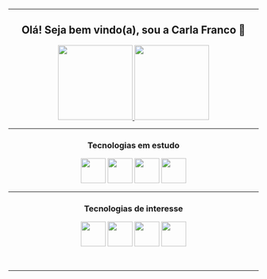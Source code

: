 <div align="center">
  
  <hr>
  
  <h2> Olá! Seja bem vindo(a), sou a Carla Franco 🤗 </h2>
  
  <a href="https://github.com/carlafrancoo">
    <img height="150em" src="https://github-readme-stats.vercel.app/api?username=carlafrancoo&hide=issues,prs&count_private=true&show_icons=true&theme=dracula"> 
    <img height="150em"  src="https://github-readme-stats.vercel.app/api/top-langs/?username=carlafrancoo&layout=compact&theme=dracula">
  </a>
  
  <hr>
  
  <h3> Tecnologias em estudo </h3>
  <img height="50px" width="50px" src="https://cdn.jsdelivr.net/gh/devicons/devicon/icons/html5/html5-plain-wordmark.svg" />
  <img height="50px" width="50px" src="https://cdn.jsdelivr.net/gh/devicons/devicon/icons/css3/css3-plain-wordmark.svg" />
  <img height="50px" width="50px" src="https://cdn.jsdelivr.net/gh/devicons/devicon/icons/javascript/javascript-plain.svg" />
  <img height="50px" width="50px" src="https://cdn.jsdelivr.net/gh/devicons/devicon/icons/java/java-original-wordmark.svg" />
  
  <hr>
  
  <h3> Tecnologias de interesse </h3>
  <img height="50px" width="50px" src="https://cdn.jsdelivr.net/gh/devicons/devicon/icons/typescript/typescript-plain.svg" />
  <img height="50px" width="50px" src="https://cdn.jsdelivr.net/gh/devicons/devicon/icons/nodejs/nodejs-plain.svg" />
  <img height="50px" width="50px" src="https://cdn.jsdelivr.net/gh/devicons/devicon/icons/react/react-original-wordmark.svg" />
  <img height="50px" width="50px" src="https://cdn.jsdelivr.net/gh/devicons/devicon/icons/mysql/mysql-original-wordmark.svg" />
  
  <br><hr>
  
</div>
